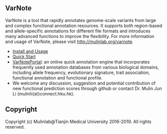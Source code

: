 ## VarNote
   VarNote is a tool that rapidly annotates genome-scale variants from large and complex functional annotation resources. It supports both region-based and allele-specific annotations for different file formats and introduces many advanced functions to improve the flexibility. For more information and usage of VarNote, please visit http://mulinlab.org/varnote.
 
   - [Install and Usage](http://mulinlab.tmu.edu.cn/varnote/vanno/vanno/vanno_command "Install and Usage")
   - [Quick Start](http://mulinlab.tmu.edu.cn/varnote/vanno/vanno/vanno_help "Quick Start")
   - [VarNotePortal](http://mulinlab.tmu.edu.cn/varnote/vanno/vanno/vanno_portal "VarNotePortal"): an online quick annotation engine that incorporates frequently used annotation databases from various biological domains, including allele frequency, evolutionary signature, trait association, functional annotation and functional profile.
   - We welcome any discussion, suggestion and potential contribution of new functional prediction scores through github or contact Dr. Mulin Jun Li (mulinli{at}connect.hku.hk). 


## Copyright
Copyright (c) Mulinlab@Tianjin Medical University 2016-2019. All rights reserved.

